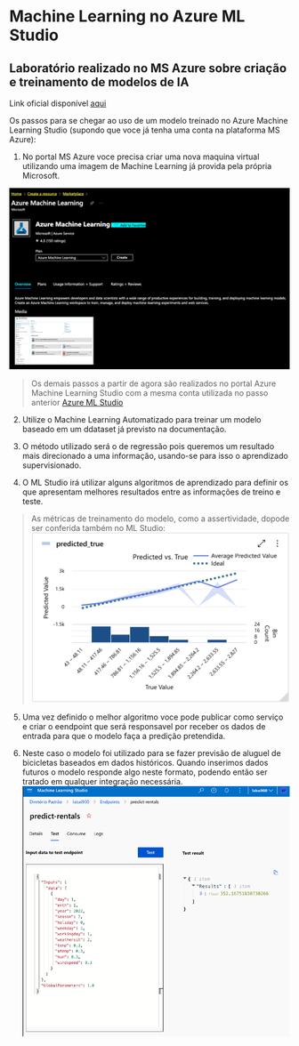 # Machine Learning no Azure ML Studio

## Laboratório realizado no MS Azure sobre criação e treinamento de modelos de IA

Link oficial disponível [aqui]('https://microsoftlearning.github.io/mslearn-ai-fundamentals/Instructions/Labs/01-machine-learning.html')

Os passos para se chegar ao uso de um modelo treinado no Azure Machine Learning Studio (supondo que voce já tenha uma conta na plataforma MS Azure):

1. No portal MS Azure voce precisa criar uma nova maquina virtual utilizando uma imagem de Machine Learning já provida pela própria Microsoft.

![Machine Learning image](/assets/azure_ml.png)

> Os demais passos a partir de agora são realizados no portal Azure Machine Learning Studio com a mesma conta utilizada no passo anterior [Azure ML Studio]('https://ml.azure.com')
2. Utilize o Machine Learning Automatizado para treinar um modelo baseado em um ddataset já previsto na documentação.

3. O método utilizado será o de regressão pois queremos um resultado mais direcionado a uma informação, usando-se para isso o aprendizado supervisionado.

4. O ML Studio irá utilizar alguns algoritmos de aprendizado para definir os que apresentam melhores resultados entre as informações de treino e teste.

> As métricas de treinamento do modelo, como a assertividade, dopode ser conferida também no ML Studio:
![Model metrics](/assets/metrics.png)


5. Uma vez definido o melhor algoritmo voce pode publicar como serviço e criar o eendpoint que será responsavel por receber os dados de entrada para que o modelo faça a predição pretendida.

6. Neste caso o modelo foi utilizado para se fazer previsão de aluguel de bicicletas baseados em dados históricos. Quando inserimos dados futuros o modelo responde algo neste formato, podendo então ser tratado em qualquer integração necessária.
![Model result](/assets/ml_result.png)


